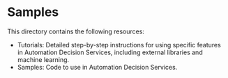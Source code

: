 # Samples

This directory contains the following resources:
- Tutorials: Detailed step-by-step instructions for using specific features in Automation Decision Services, including external libraries and machine learning.
- Samples: Code to use in Automation Decision Services.
